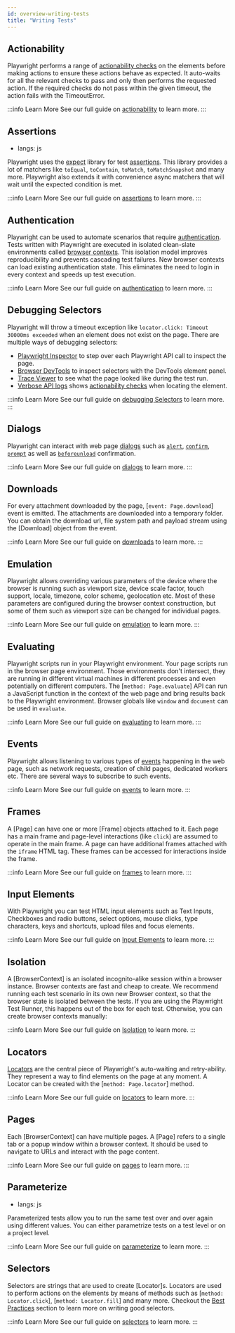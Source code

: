 ```yaml
---
id: overview-writing-tests
title: "Writing Tests"
---
```


## Actionability

Playwright performs a range of [actionability checks](./actionability.md) on the elements before making actions to ensure these actions behave as expected. It auto-waits for all the relevant checks to pass and only then performs the requested action. If the required checks do not pass within the given timeout, the action fails with the TimeoutError.


:::info Learn More
See our full guide on [actionability](./actionability.md) to learn more.
:::

## Assertions
* langs: js

Playwright uses the [expect](https://jestjs.io/docs/expect) library for test [assertions](./test-assertions.md). This library provides a lot of matchers like `toEqual`, `toContain`, `toMatch`, `toMatchSnapshot` and many more. Playwright also extends it with convenience async matchers that will wait until the expected condition is met.


:::info Learn More
See our full guide on [assertions](./test-assertions.md) to learn more.
:::

## Authentication

Playwright can be used to automate scenarios that require [authentication](./auth.md). Tests written with Playwright are executed in isolated clean-slate environments called [browser contexts](./browser-contexts.md). This isolation model improves reproducibility and prevents cascading test failures. New browser contexts can load existing authentication state. This eliminates the need to login in every context and speeds up test execution.

:::info Learn More
See our full guide on [authentication](./auth.md) to learn more.
:::

## Debugging Selectors

Playwright will throw a timeout exception like `locator.click: Timeout 30000ms exceeded` when an element does not exist on the page. There are multiple ways of debugging selectors:

- [Playwright Inspector](./debug-selectors.md#using-playwright-inspector) to step over each Playwright API call to inspect the page.
- [Browser DevTools](./debug-selectors.md#using-devtools) to inspect selectors with the DevTools element panel.
- [Trace Viewer](./trace-viewer.md) to see what the page looked like during the test run.
- [Verbose API logs](./debug-selectors.md#verbose-api-logs) shows [actionability checks](./actionability.md) when locating the element.


:::info Learn More
See our full guide on [debugging Selectors](./debug-selectors.md) to learn more.
:::

## Dialogs

Playwright can interact with web page [dialogs](./dialogs.md) such as [`alert`](https://developer.mozilla.org/en-US/docs/Web/API/Window/alert), [`confirm`](https://developer.mozilla.org/en-US/docs/Web/API/Window/confirm), [`prompt`](https://developer.mozilla.org/en-US/docs/Web/API/Window/prompt) as well as [`beforeunload`](https://developer.mozilla.org/en-US/docs/Web/API/Window/beforeunload_event) confirmation.


:::info Learn More
See our full guide on [dialogs](./dialogs.md) to learn more.
:::

## Downloads

For every attachment downloaded by the page, [`event: Page.download`] event is emitted. The attachments are downloaded into a temporary folder. You can obtain the download url, file system path and payload stream using the [Download] object from the event.

:::info Learn More
See our full guide on [downloads](./downloads.md) to learn more.
:::

## Emulation

Playwright allows overriding various parameters of the device where the browser is running such as 
viewport size, device scale factor, touch support, locale, timezone, color scheme, geolocation etc. Most of these parameters are configured during the browser context construction, but some of them such as viewport size can be changed for individual pages.


:::info Learn More
See our full guide on [emulation](./emulation.md) to learn more.
:::

## Evaluating

Playwright scripts run in your Playwright environment. Your page scripts run in the browser page environment. Those environments don't intersect, they are running in different virtual machines in different processes and even potentially on different computers. The [`method: Page.evaluate`] API can run a JavaScript function in the context of the web page and bring results back to the Playwright environment. Browser globals like `window` and `document` can be used in `evaluate`.

:::info Learn More
See our full guide on [evaluating](./evaluating.md) to learn more.
:::

## Events

Playwright allows listening to various types of [events](./events.md) happening in the web page, such
as network requests, creation of child pages, dedicated workers etc. There are several ways to subscribe to such events.

:::info Learn More
See our full guide on [events](./events.md) to learn more.
:::

## Frames

A [Page] can have one or more [Frame] objects attached to it. Each page has a main frame and page-level interactions (like `click`) are assumed to operate in the main frame. A page can have additional frames attached with the `iframe` HTML tag. These frames can be accessed for interactions
inside the frame.

:::info Learn More
See our full guide on [frames](./frames.md) to learn more.
:::

## Input Elements

With Playwright you can test HTML input elements such as Text Inputs, Checkboxes and radio buttons, select options, mouse clicks, type characters, keys and shortcuts, upload files and focus elements.


:::info Learn More
See our full guide on [Input Elements](./input.md) to learn more.
:::

## Isolation

A [BrowserContext] is an isolated incognito-alike session within a browser instance. Browser contexts are fast and cheap to create. We recommend running each test scenario in its own new Browser context, so that the browser state is isolated between the tests. If you are using the Playwright Test Runner, this happens out of the box for each test. Otherwise, you can create browser contexts manually:

:::info Learn More
See our full guide on [Isolation](./browser-contexts.md) to learn more.
:::

## Locators

[Locators](./locators.md) are the central piece of Playwright's auto-waiting and retry-ability. They represent a way to find elements on the page at any moment. A Locator can be created with the [`method: Page.locator`] method.

:::info Learn More
See our full guide on [locators](./locators.md) to learn more.
:::

## Pages

Each [BrowserContext] can have multiple pages. A [Page] refers to a single tab or a popup window within a browser context. It should be used to navigate to URLs and interact with the page content.

:::info Learn More
See our full guide on [pages](./pages.md) to learn more.
:::

## Parameterize
* langs: js

Parameterized tests allow you to run the same test over and over again using different values. You can either parametrize tests on a test level or on a project level.

:::info Learn More
See our full guide on [parameterize](./test-parameterize.md) to learn more.
:::

## Selectors

Selectors are strings that are used to create [Locator]s. Locators are used to perform actions on the elements by means of methods such as [`method: Locator.click`], [`method: Locator.fill`] and many more. Checkout the [Best Practices](./selectors.md#best-practices) section to learn more on writing good selectors.

:::info Learn More
See our full guide on [selectors](./selectors.md) to learn more.
:::